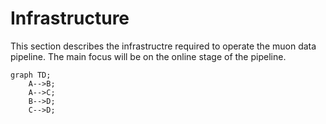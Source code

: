 # Infrastructure

This section describes the infrastructre required to operate the muon data pipeline.
The main focus will be on the online stage of the pipeline.

```mermaid
graph TD;
    A-->B;
    A-->C;
    B-->D;
    C-->D;
```
